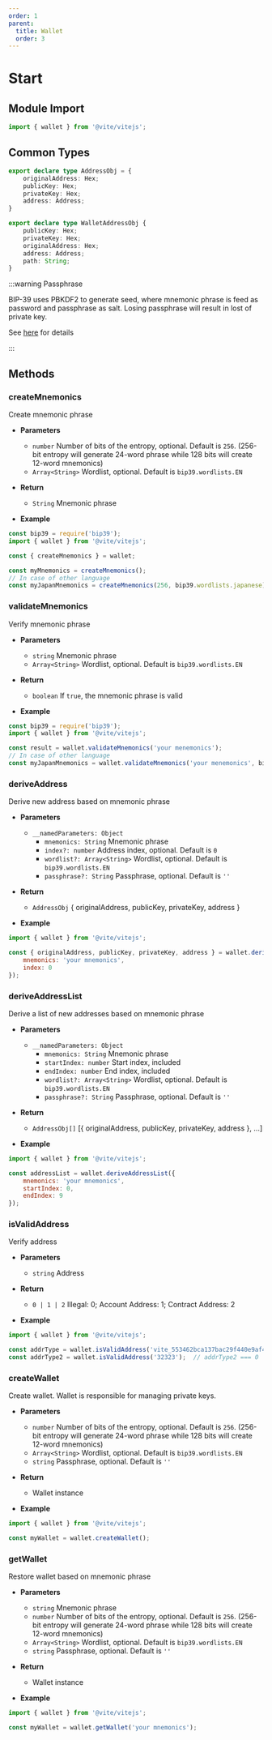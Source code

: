 ```yaml
---
order: 1
parent:
  title: Wallet
  order: 3
---
```


# Start

## Module Import

```javascript
import { wallet } from '@vite/vitejs';
```

## Common Types

```typescript
export declare type AddressObj = {
    originalAddress: Hex;
    publicKey: Hex;
    privateKey: Hex;
    address: Address;
}

export declare type WalletAddressObj {
    publicKey: Hex;
    privateKey: Hex;
    originalAddress: Hex;
    address: Address;
    path: String;
}
```

:::warning Passphrase

BIP-39 uses PBKDF2 to generate seed, where mnemonic phrase is feed as password and passphrase as salt. Losing passphrase will result in lost of private key.

See [here](https://github.com/bitcoin/bips/blob/master/bip-0039.mediawiki) for details

:::

## Methods

### createMnemonics
Create mnemonic phrase

- **Parameters** 
    * `number` Number of bits of the entropy, optional. Default is `256`. (256-bit entropy will generate 24-word phrase while 128 bits will create 12-word mnemonics)
    * `Array<String>` Wordlist, optional. Default is `bip39.wordlists.EN`

- **Return**
    * `String` Mnemonic phrase

- **Example**
```javascript
const bip39 = require('bip39');
import { wallet } from '@vite/vitejs';

const { createMnemonics } = wallet;

const myMnemonics = createMnemonics();
// In case of other language
const myJapanMnemonics = createMnemonics(256, bip39.wordlists.japanese)
```

### validateMnemonics
Verify mnemonic phrase

- **Parameters** 
    * `string` Mnemonic phrase
    * `Array<String>` Wordlist, optional. Default is `bip39.wordlists.EN`

- **Return**
    * `boolean` If `true`, the mnemonic phrase is valid

- **Example**
```javascript
const bip39 = require('bip39');
import { wallet } from '@vite/vitejs';

const result = wallet.validateMnemonics('your menemonics');
// In case of other language
const myJapanMnemonics = wallet.validateMnemonics('your menemonics', bip39.wordlists.japanese);
```

### deriveAddress
Derive new address based on mnemonic phrase

- **Parameters** 
    * `__namedParameters: Object`
        - `mnemonics: String` Mnemonic phrase
        - `index?: number` Address index, optional. Default is `0`
        - `wordlist?: Array<String>` Wordlist, optional. Default is `bip39.wordlists.EN`
        - `passphrase?: String` Passphrase, optional. Default is `''`

- **Return**
    * `AddressObj` { originalAddress, publicKey, privateKey, address }

- **Example**
```javascript
import { wallet } from '@vite/vitejs';

const { originalAddress, publicKey, privateKey, address } = wallet.deriveAddress({ 
    mnemonics: 'your mnemonics', 
    index: 0 
});
```

### deriveAddressList
Derive a list of new addresses based on mnemonic phrase

- **Parameters** 
    * `__namedParameters: Object`
        - `mnemonics: String` Mnemonic phrase
        - `startIndex: number` Start index, included
        - `endIndex: number` End index, included
        - `wordlist?: Array<String>` Wordlist, optional. Default is `bip39.wordlists.EN`
        - `passphrase?: String` Passphrase, optional. Default is `''`

- **Return**
    * `AddressObj[]` [{ originalAddress, publicKey, privateKey, address }, ...]

- **Example**
```javascript
import { wallet } from '@vite/vitejs';

const addressList = wallet.deriveAddressList({ 
    mnemonics: 'your mnemonics', 
    startIndex: 0,
    endIndex: 9
});
```

### isValidAddress
Verify address

- **Parameters** 
    * `string` Address

- **Return**
    * `0 | 1 | 2` Illegal: 0; Account Address: 1; Contract Address: 2

- **Example**
```javascript
import { wallet } from '@vite/vitejs';

const addrType = wallet.isValidAddress('vite_553462bca137bac29f440e9af4ab2e2c1bb82493e41d2bc8b2');  // addrType === 1
const addrType2 = wallet.isValidAddress('32323');  // addrType2 === 0
```

### createWallet
Create wallet. Wallet is responsible for managing private keys.

- **Parameters** 
    * `number` Number of bits of the entropy, optional. Default is `256`. (256-bit entropy will generate 24-word phrase while 128 bits will create 12-word mnemonics)
    * `Array<String>` Wordlist, optional. Default is `bip39.wordlists.EN`
    * `string` Passphrase, optional. Default is `''`

- **Return**
    * Wallet instance

- **Example**
```javascript
import { wallet } from '@vite/vitejs';

const myWallet = wallet.createWallet();
```

### getWallet
Restore wallet based on mnemonic phrase

- **Parameters** 
    * `string` Mnemonic phrase
    * `number` Number of bits of the entropy, optional. Default is `256`. (256-bit entropy will generate 24-word phrase while 128 bits will create 12-word mnemonics)
    * `Array<String>` Wordlist, optional. Default is `bip39.wordlists.EN`
    * `string` Passphrase, optional. Default is `''`

- **Return**
    * Wallet instance


- **Example**
```javascript
import { wallet } from '@vite/vitejs';

const myWallet = wallet.getWallet('your mnemonics');
```
